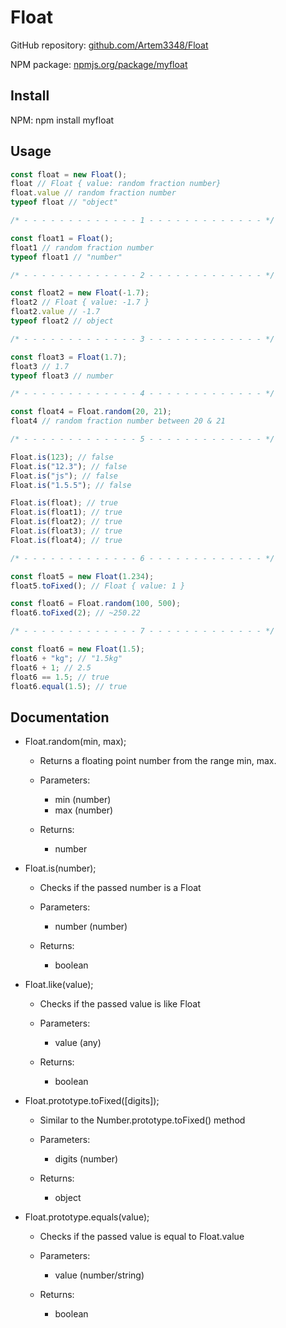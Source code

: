 # Float

GitHub repository: [github.com/Artem3348/Float](github.com/Artem3348/Float)

NPM package: [npmjs.org/package/myfloat](https://www.npmjs.com/package/myfloat)

## Install

NPM: npm install myfloat

## Usage

```js
const float = new Float();
float // Float { value: random fraction number}
float.value // random fraction number
typeof float // "object"

/* - - - - - - - - - - - - - 1 - - - - - - - - - - - - - */

const float1 = Float();
float1 // random fraction number
typeof float1 // "number"

/* - - - - - - - - - - - - - 2 - - - - - - - - - - - - - */

const float2 = new Float(-1.7);
float2 // Float { value: -1.7 }
float2.value // -1.7
typeof float2 // object

/* - - - - - - - - - - - - - 3 - - - - - - - - - - - - - */

const float3 = Float(1.7);
float3 // 1.7
typeof float3 // number

/* - - - - - - - - - - - - - 4 - - - - - - - - - - - - - */

const float4 = Float.random(20, 21);
float4 // random fraction number between 20 & 21

/* - - - - - - - - - - - - - 5 - - - - - - - - - - - - - */

Float.is(123); // false
Float.is("12.3"); // false
Float.is("js"); // false
Float.is("1.5.5"); // false

Float.is(float); // true
Float.is(float1); // true
Float.is(float2); // true
Float.is(float3); // true
Float.is(float4); // true

/* - - - - - - - - - - - - - 6 - - - - - - - - - - - - - */

const float5 = new Float(1.234);
float5.toFixed(); // Float { value: 1 }

const float6 = Float.random(100, 500);
float6.toFixed(2); // ~250.22

/* - - - - - - - - - - - - - 7 - - - - - - - - - - - - - */

const float6 = new Float(1.5);
float6 + "kg"; // "1.5kg"
float6 + 1; // 2.5
float6 == 1.5; // true
float6.equal(1.5); // true
```

## Documentation

* Float.random(min, max);

  * Returns a floating point number from the range min, max.

  * Parameters:
    - min (number)
    - max (number)

  * Returns:
    - number

* Float.is(number);

  * Checks if the passed number is a Float

  * Parameters:
    - number (number)

  * Returns:
    - boolean

* Float.like(value);

  * Checks if the passed value is like Float
  
  * Parameters:
    - value (any)

  * Returns:
    - boolean

* Float.prototype.toFixed([digits]);

  * Similar to the Number.prototype.toFixed() method
 
  * Parameters:
    - digits (number)

  * Returns:
    - object

* Float.prototype.equals(value);

  * Checks if the passed value is equal to Float.value

  * Parameters:
    - value (number/string) 

  * Returns:
    - boolean